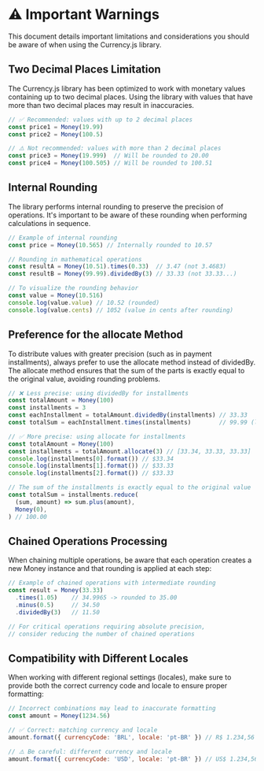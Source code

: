 # ⚠️ Important Warnings

This document details important limitations and considerations you should be aware of when using the Currency.js library.

## Two Decimal Places Limitation

The Currency.js library has been optimized to work with monetary values containing up to two decimal places. Using the library with values that have more than two decimal places may result in inaccuracies.

```javascript
// ✅ Recommended: values with up to 2 decimal places
const price1 = Money(19.99)
const price2 = Money(100.5)

// ⚠️ Not recommended: values with more than 2 decimal places
const price3 = Money(19.999)  // Will be rounded to 20.00
const price4 = Money(100.505) // Will be rounded to 100.51
```

## Internal Rounding

The library performs internal rounding to preserve the precision of operations. It's important to be aware of these rounding when performing calculations in sequence.

```javascript
// Example of internal rounding
const price = Money(10.565) // Internally rounded to 10.57

// Rounding in mathematical operations
const resultA = Money(10.51).times(0.33)  // 3.47 (not 3.4683)
const resultB = Money(99.99).dividedBy(3) // 33.33 (not 33.33...)

// To visualize the rounding behavior
const value = Money(10.516)
console.log(value.value) // 10.52 (rounded)
console.log(value.cents) // 1052 (value in cents after rounding)
```

## Preference for the allocate Method

To distribute values with greater precision (such as in payment installments), always prefer to use the allocate method instead of dividedBy. The allocate method ensures that the sum of the parts is exactly equal to the original value, avoiding rounding problems.

```javascript
// ❌ Less precise: using dividedBy for installments
const totalAmount = Money(100)
const installments = 3
const eachInstallment = totalAmount.dividedBy(installments) // 33.33
const totalSum = eachInstallment.times(installments)        // 99.99 (loss of 0.01)

// ✅ More precise: using allocate for installments
const totalAmount = Money(100)
const installments = totalAmount.allocate(3) // [33.34, 33.33, 33.33]
console.log(installments[0].format()) // $33.34
console.log(installments[1].format()) // $33.33
console.log(installments[2].format()) // $33.33

// The sum of the installments is exactly equal to the original value
const totalSum = installments.reduce(
  (sum, amount) => sum.plus(amount),
  Money(0),
) // 100.00
```

## Chained Operations Processing

When chaining multiple operations, be aware that each operation creates a new Money instance and that rounding is applied at each step:

```javascript
// Example of chained operations with intermediate rounding
const result = Money(33.33)
  .times(1.05)    // 34.9965 -> rounded to 35.00
  .minus(0.5)     // 34.50
  .dividedBy(3)   // 11.50

// For critical operations requiring absolute precision,
// consider reducing the number of chained operations
```

## Compatibility with Different Locales

When working with different regional settings (locales), make sure to provide both the correct currency code and locale to ensure proper formatting:

```javascript
// Incorrect combinations may lead to inaccurate formatting
const amount = Money(1234.56)

// ✅ Correct: matching currency and locale
amount.format({ currencyCode: 'BRL', locale: 'pt-BR' }) // R$ 1.234,56

// ⚠️ Be careful: different currency and locale
amount.format({ currencyCode: 'USD', locale: 'pt-BR' }) // US$ 1.234,56
```